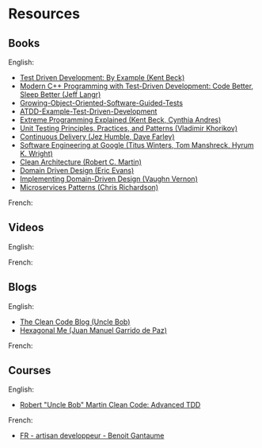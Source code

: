 # Resources

## Books

<!--- TODO: VC -> JB: I saw you had Test Driven Development as a title, but I see we also need languages too, I don't know if it should be by language, and then later subcategorize? -->

English:
- [Test Driven Development: By Example (Kent Beck)](https://www.amazon.com/Test-Driven-Development-Kent-Beck-ebook/dp/B095SQ9WP4)
- [Modern C++ Programming with Test-Driven Development: Code Better, Sleep Better (Jeff Langr)](https://www.amazon.com/Modern-Programming-Test-Driven-Development-Better-ebook/dp/B00HUEG8M8)
- [Growing-Object-Oriented-Software-Guided-Tests](https://www.amazon.com/Growing-Object-Oriented-Software-Guided-Tests/dp/0321503627)
- [ATDD-Example-Test-Driven-Development](https://www.amazon.com/ATDD-Example-Test-Driven-Development-Addison-Wesley/dp/0321784154)
- [Extreme Programming Explained (Kent Beck, Cynthia Andres)](https://www.amazon.com/Extreme-Programming-Explained-Embrace-Change/dp/0321278658)
- [Unit Testing Principles, Practices, and Patterns (Vladimir Khorikov)](https://www.amazon.com/Unit-Testing-Principles-Practices-Patterns/dp/1617296279)
- [Continuous Delivery (Jez Humble, Dave Farley)](https://www.amazon.com/Continuous-Delivery-Deployment-Automation-Addison-Wesley-ebook/dp/B003YMNVC0)
- [Software Engineering at Google (Titus Winters, Tom Manshreck, Hyrum K. Wright)](https://www.amazon.com/Software-Engineering-Google-Lessons-Programming/dp/1492082791)
- [Clean Architecture (Robert C. Martin)](https://www.amazon.com/Clean-Architecture-Craftsmans-Software-Structure-ebook/dp/B075LRM681)
- [Domain Driven Design (Eric Evans)](https://www.amazon.com/Domain-Driven-Design-Tackling-Complexity-Software-ebook/dp/B00794TAUG)
- [Implementing Domain-Driven Design (Vaughn Vernon)](https://www.amazon.com/Implementing-Domain-Driven-Design-Vaughn-Vernon-ebook/dp/B00BCLEBN8)
- [Microservices Patterns (Chris Richardson)](https://www.amazon.com/Microservices-Patterns-examples-Chris-Richardson-ebook/dp/B09782192F)

French:

## Videos

English:

French:

## Blogs

English:
- [The Clean Code Blog (Uncle Bob)](https://blog.cleancoder.com/)
- [Hexagonal Me (Juan Manuel Garrido de Paz)](https://jmgarridopaz.github.io/)

French:

## Courses

English:
- [Robert "Uncle Bob" Martin Clean Code: Advanced TDD](https://cleancoders.com/library/all)

French:
- [FR - artisan developpeur - Benoit Gantaume](https://compagnon.artisandeveloppeur.fr/courses)

